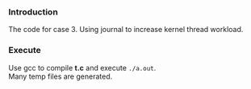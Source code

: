 ### Introduction
The code for case 3. Using journal to increase kernel thread workload.

### Execute
Use gcc to compile **t.c** and execute `./a.out`.
<br>Many temp files are generated.